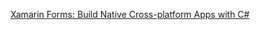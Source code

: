 [Xamarin Forms: Build Native Cross-platform Apps with C#](https://www.udemy.com/course/xamarin-forms-course/)

